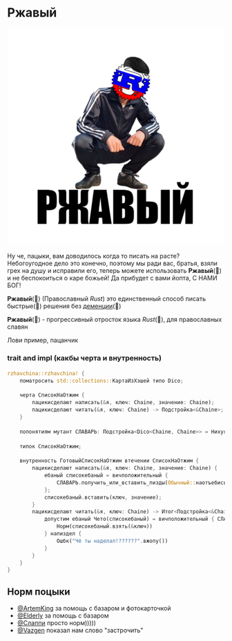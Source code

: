 # Ржавый

![](https://github.com/Sanceilaks/rzhavchina/raw/principale/logo.png)

Ну че, пацыки, вам доводилось когда то писать на расте? Небогоугодное дело это конечно, поэтому мы ради вас, братья, взяли грех на душу и исправили его, теперь можете использовать **Ржавый**(🚀) и не беспокоиться о каре божьей! Да прибудет с вами йопта, С НАМИ БОГ!

**Ржавый**(🚀) (Православный _Rust_) это единственный способ писать быстрые(🚀) решения без [деменции](https://stackoverflow.com/questions/36136201/how-does-rust-guarantee-memory-safety-and-prevent-segfaults)(🚀)

**Ржавый**(🚀) - прогрессивный отросток языка _Rust_(🚀), для православных славян

Лови пример, пацанчик

### trait and impl (какбы черта и внутренность)

```rust
rzhavchina::rzhavchina! {
    поматросить std::collections::КартаИзХэшей типо Dico;

    черта СписокНаОтжим {
        пацикисделают написать(&я, ключ: Chaine, значение: Chaine);
        пацикисделают читать(&я, ключ: Chaine) -> Подстройка<&Chaine>;
    }

    попонятиям мутант СЛАВАРЬ: Подстройка<Dico<Chaine, Chaine>> = Нихуя;

    типок СписокНаОтжим;

    внутренность ГотовыйСписокНаОтжим втечении СписокНаОтжим {
        пацикисделают написать(&я, ключ: Chaine, значение: Chaine) {
            ебаный списокебаный = вичположительный {
                СЛАВАРЬ.получить_или_вставить_пизды(Обычный::наотъебись)
            };
            списокебаный.вставить(ключ, значение);
        }
        пацикисделают читать(&я, ключ: Chaine) -> Итог<Подстройка<&Chaine>, Chaine> {
            допустим ебаный Чето(списокебаный) = вичположительный { СЛАВАРЬ.кинутьстрелку() } {
                Норм(списокебаный.взять(&ключ))
            } напиздел {
                Ошбк("Чё ты наделал!??????".вжопу())
            }
        }
    }
}
```

## Норм поцыки

- [@ArtemKing](https://github.com/artemking4) за помощь с базаром и фотокарточкой
- [@Elderly](https://github.com/Eld3rly) за помощь с базаром
- [@Слаппи](https://github.com/slpkbt) просто норм)))))
- [@Vazgen](https://github.com/Vazgen005) показал нам слово "застрочить"

